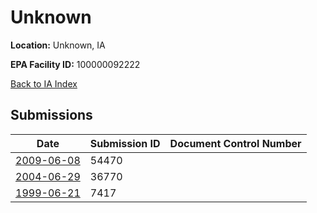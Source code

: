 # Unknown

**Location:** Unknown, IA

**EPA Facility ID:** 100000092222

[Back to IA Index](../../index.md)

## Submissions

| Date | Submission ID | Document Control Number |
|------|--------------|-------------------------|
| [2009-06-08](submissions/54470.md) | 54470 |  |
| [2004-06-29](submissions/36770.md) | 36770 |  |
| [1999-06-21](submissions/7417.md) | 7417 |  |
